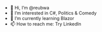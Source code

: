 - 👋 Hi, I’m @reubwa
- 👀 I’m interested in C#, Politics & Comedy
- 🌱 I’m currently learning Blazor
- 📫 How to reach me: Try LinkedIn


<!---
reubwa/reubwa is a ✨ special ✨ repository because its `README.md` (this file) appears on your GitHub profile.
You can click the Preview link to take a look at your changes.
--->
